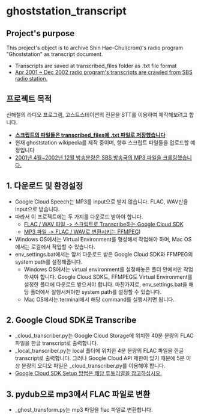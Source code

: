 # ghoststation_transcript



## Project's purpose

This project's object is to archive Shin Hae-Chul(crom)'s radio program "Ghoststation" as transcript document.

* Transcripts are saved at transcribed_files folder as .txt file format
* [Apr 2001 ~ Dec 2002 radio program's transcripts are crawled from SBS radio station.](./_ghost_sbs_crawler.py)



## 프로젝트 목적
신해철의 라디오 프로그램, 고스트스테이션의 전문을 STT를 이용하여 제작해보려고 합니다.

- **[스크립트의 파일들은 transcribed_files에 .txt 파일로 저장했습니다](./transcribed_files)**
- 현재 ghoststation wikipedia를 제작 중이며, 향후 스크립트 파일들을 업로드할 예정입니다
- [2001년 4월~2002년 12월 방송분량은 SBS 방송국의 MP3 파일을 크롤링했습니다.](./_ghost_sbs_crawler.py) 



## 1. 다운로드 및 환경설정

- Google Cloud Speech는 MP3를 input으로 받지 않습니다. FLAC, WAV만을 input으로 받습니다. 
- 따라서 이 프로젝트에는 두 가지를 다운로드 받아야 합니다.
  - [FLAC / WAV 파일 -> 스크립트로 Transcribe하는 Google Cloud SDK](https://cloud.google.com/sdk/docs/)
  - [MP3 파일 -> FLAC / WAV로 변환시키는 FFMPEG](https://trac.ffmpeg.org/wiki/CompilationGuide/macOS))
- Windows OS에서는 Virtual Environment를 형성해서 작업해야 하며, Mac OS에서는 로컬에서 작업할 수 있습니다. 
- env_settings.bat에서는 앞서 다운로드 받은 Google Cloud SDK와 FFMPEG의 system path를 설정해줍니다. 
  - Windows OS에서는 virtual environment를 설정해놓은 폴더 안에서만 작업하셔야 합니다. Google Cloud SDK도, FFMPEG도 Virtual Environment를 설정한 폴더에 다운로드 받으셔야 합니다. 마찬가지로, env_settings.bat을 해당 폴더에서 실행시켜야만 system path를 설정할 수 있습니다. 
  - Mac OS에서는 terminal에서 해당 command를 실행시키면 됩니다. 

## 2. Google Cloud SDK로 Transcribe

- _cloud_transcriber.py는 Google Cloud Storage에 위치한 40분 분량의 FLAC 파일을 한글 transcript로 출력합니다.
- _local_transcriber.py는 local 폴더에 위치한 4분 분량의 FLAC 파일을 한글 transcript로 출력합니다. 그러나 Google Cloud API 제한이 있기 때문에 5분 이상 분량의 오디오 파일은 _cloud_transcriber.py를 이용해야 합니다. 
- [Google Cloud SDK Setup 방법은 해당 튜토리얼을 참고하십시오.](https://www.youtube.com/watch?v=Ds-7D8d-FwA) 

## 3. pydub으로 mp3에서 FLAC 파일로 변환

- _ghost_transform.py는 mp3 파일을 flac 파일로 변환합니다. 

